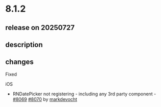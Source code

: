 # 8.1.2

## release on 20250727

## description

## changes

Fixed

iOS

* RNDatePicker not registering - including any 3rd party component - <a class="issue-link js-issue-link" data-error-text="Failed to load title" data-id="3255551012" data-permission-text="Title is private" data-url="https://github.com/wix/react-native-navigation/issues/8069" data-hovercard-type="issue" data-hovercard-url="/wix/react-native-navigation/issues/8069/hovercard" href="https://github.com/wix/react-native-navigation/issues/8069">#8069</a> <a href="https://github.com/wix/react-native-navigation/pull/8070" data-hovercard-type="pull_request" data-hovercard-url="/wix/react-native-navigation/pull/8070/hovercard">#8070</a> by <a href="https://github.com/markdevocht">markdevocht</a>

